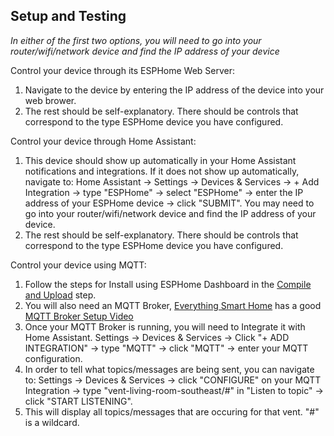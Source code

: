 ## Setup and Testing
  *In either of the first two options, you will need to go into your router/wifi/network device and find the IP address of your device*

  Control your device through its ESPHome Web Server:
  1. Navigate to the device by entering the IP address of the device into your web brower.
  2. The rest should be self-explanatory. There should be controls that correspond to the type ESPHome device you have configured.

  Control your device through Home Assistant:
  1. This device should show up automatically in your Home Assistant notifications and integrations. If it does not show up automatically, navigate to: Home Assistant -> Settings -> Devices & Services -> + Add Integration -> type "ESPHome" -> select "ESPHome" -> enter the IP address of your ESPHome device -> click "SUBMIT". You may need to go into your router/wifi/network device and find the IP address of your device.
  2. The rest should be self-explanatory. There should be controls that correspond to the type ESPHome device you have configured.
  
  Control your device using MQTT:
  1. Follow the steps for Install using ESPHome Dashboard in the [Compile and Upload](/docs/COMPILE_AND_UPLOAD.md) step.
  2. You will also need an MQTT Broker, [Everything Smart Home](https://www.youtube.com/c/EverythingSmartHome) has a good [MQTT Broker Setup Video](https://www.youtube.com/watch?v=dqTn-Gk4Qeo)
  3. Once your MQTT Broker is running, you will need to Integrate it with Home Assistant. Settings -> Devices & Services -> Click "+ ADD INTEGRATION" -> type "MQTT" -> click "MQTT" -> enter your MQTT configuration.
  4. In order to tell what topics/messages are being sent, you can navigate to: Settings -> Devices & Services -> click "CONFIGURE" on your MQTT Integration -> type "vent-living-room-southeast/#" in "Listen to topic" -> click "START LISTENING".
  5. This will display all topics/messages that are occuring for that vent. "#" is a wildcard.
  
